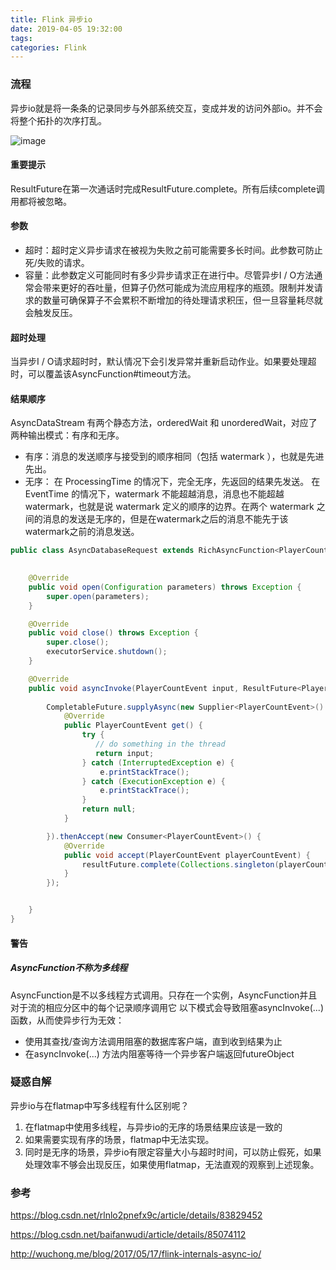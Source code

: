```yaml
---
title: Flink 异步io
date: 2019-04-05 19:32:00
tags:
categories: Flink
---
```



### 流程
异步io就是将一条条的记录同步与外部系统交互，变成并发的访问外部io。并不会将整个拓扑的次序打乱。


![image](https://note.youdao.com/yws/api/personal/file/FBB25A7C831A440E8E277105AC26AB4B?method=download&shareKey=79c7e084232004a26c44e76e38a5e5e5)


#### 重要提示
ResultFuture在第一次通话时完成ResultFuture.complete。所有后续complete调用都将被忽略。

#### 参数

* 超时：超时定义异步请求在被视为失败之前可能需要多长时间。此参数可防止死/失败的请求。
* 容量：此参数定义可能同时有多少异步请求正在进行中。尽管异步I / O方法通常会带来更好的吞吐量，但算子仍然可能成为流应用程序的瓶颈。限制并发请求的数量可确保算子不会累积不断增加的待处理请求积压，但一旦容量耗尽就会触发反压。

#### 超时处理
当异步I / O请求超时时，默认情况下会引发异常并重新启动作业。如果要处理超时，可以覆盖该AsyncFunction#timeout方法。

#### 结果顺序
AsyncDataStream 有两个静态方法，orderedWait 和 unorderedWait，对应了两种输出模式：有序和无序。

* 有序：消息的发送顺序与接受到的顺序相同（包括 watermark ），也就是先进先出。
* 无序：
在 ProcessingTime 的情况下，完全无序，先返回的结果先发送。
在 EventTime 的情况下，watermark 不能超越消息，消息也不能超越 watermark，也就是说 watermark 定义的顺序的边界。在两个 watermark 之间的消息的发送是无序的，但是在watermark之后的消息不能先于该watermark之前的消息发送。

```java
public class AsyncDatabaseRequest extends RichAsyncFunction<PlayerCountEvent, PlayerCountEvent> {

  
    @Override
    public void open(Configuration parameters) throws Exception {
        super.open(parameters);
    }

    @Override
    public void close() throws Exception {
        super.close();
        executorService.shutdown();
    }

    @Override
    public void asyncInvoke(PlayerCountEvent input, ResultFuture<PlayerCountEvent> resultFuture) throws Exception {
        
        CompletableFuture.supplyAsync(new Supplier<PlayerCountEvent>() {
            @Override
            public PlayerCountEvent get() {
                try {
                   // do something in the thread 
                   return input;
                } catch (InterruptedException e) {
                    e.printStackTrace();
                } catch (ExecutionException e) {
                    e.printStackTrace();
                }
                return null;
            }

        }).thenAccept(new Consumer<PlayerCountEvent>() {
            @Override
            public void accept(PlayerCountEvent playerCountEvent) {
                resultFuture.complete(Collections.singleton(playerCountEvent));
            }
        });


    }
}
```

#### 警告
##### AsyncFunction不称为多线程
AsyncFunction是不以多线程方式调用。只存在一个实例，AsyncFunction并且对于流的相应分区中的每个记录顺序调用它
以下模式会导致阻塞asyncInvoke(...)函数，从而使异步行为无效：
* 使用其查找/查询方法调用阻塞的数据库客户端，直到收到结果为止
* 在asyncInvoke(...) 方法内阻塞等待一个异步客户端返回futureObject


### 疑惑自解

异步io与在flatmap中写多线程有什么区别呢？

1. 在flatmap中使用多线程，与异步io的无序的场景结果应该是一致的
2. 如果需要实现有序的场景，flatmap中无法实现。
3. 同时是无序的场景，异步io有限定容量大小与超时时间，可以防止假死，如果处理效率不够会出现反压，如果使用flatmap，无法直观的观察到上述现象。

### 参考

https://blog.csdn.net/rlnlo2pnefx9c/article/details/83829452

https://blog.csdn.net/baifanwudi/article/details/85074112

http://wuchong.me/blog/2017/05/17/flink-internals-async-io/
